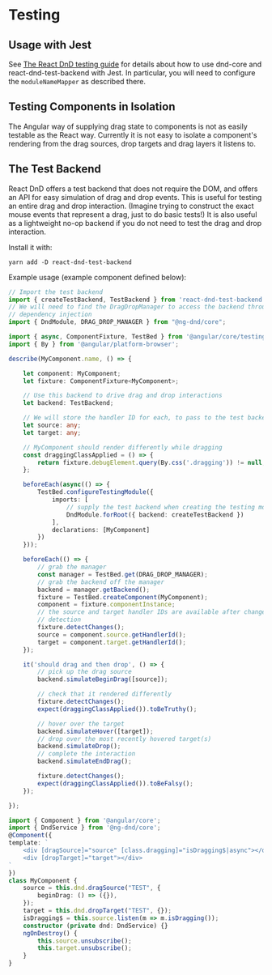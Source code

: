 # Testing

## Usage with Jest

See [The React DnD testing 
guide](https://react-dnd.github.io/react-dnd/docs/testing) for details about 
how to use dnd-core and react-dnd-test-backend with Jest. In particular, you 
will need to configure the `moduleNameMapper` as described there.

## Testing Components in Isolation

The Angular way of supplying drag state to components is not as easily testable 
as the React way. Currently it is not easy to isolate a component's rendering 
from the drag sources, drop targets and drag layers it listens to.

## The Test Backend

React DnD offers a test backend that does not require the DOM, and offers an 
API for easy simulation of drag and drop events. This is useful for testing an 
entire drag and drop interaction. (Imagine trying to construct the exact mouse 
events that represent a drag, just to do basic tests!) It is also useful as a 
lightweight no-op backend if you do not need to test the drag and drop 
interaction.

Install it with:

```
yarn add -D react-dnd-test-backend
```

Example usage (example component defined below):

```typescript
// Import the test backend
import { createTestBackend, TestBackend } from 'react-dnd-test-backend';
// We will need to find the DragDropManager to access the backend through
// dependency injection
import { DndModule, DRAG_DROP_MANAGER } from "@ng-dnd/core";

import { async, ComponentFixture, TestBed } from '@angular/core/testing';
import { By } from '@angular/platform-browser';

describe(MyComponent.name, () => {

    let component: MyComponent;
    let fixture: ComponentFixture<MyComponent>;

    // Use this backend to drive drag and drop interactions
    let backend: TestBackend;

    // We will store the handler ID for each, to pass to the test backend.
    let source: any;
    let target: any;

    // MyComponent should render differently while dragging
    const draggingClassApplied = () => {
        return fixture.debugElement.query(By.css('.dragging')) != null;
    };

    beforeEach(async(() => {
        TestBed.configureTestingModule({
            imports: [
                // supply the test backend when creating the testing module
                DndModule.forRoot({ backend: createTestBackend })
            ],
            declarations: [MyComponent]
        })
    }));

    beforeEach(() => {
        // grab the manager
        const manager = TestBed.get(DRAG_DROP_MANAGER);
        // grab the backend off the manager
        backend = manager.getBackend();
        fixture = TestBed.createComponent(MyComponent);
        component = fixture.componentInstance;
        // the source and target handler IDs are available after change
        // detection
        fixture.detectChanges();
        source = component.source.getHandlerId();
        target = component.target.getHandlerId();
    });

    it('should drag and then drop', () => {
        // pick up the drag source
        backend.simulateBeginDrag([source]);

        // check that it rendered differently
        fixture.detectChanges();
        expect(draggingClassApplied()).toBeTruthy();

        // hover over the target
        backend.simulateHover([target]);
        // drop over the most recently hovered target(s)
        backend.simulateDrop();
        // complete the interaction
        backend.simulateEndDrag();

        fixture.detectChanges();
        expect(draggingClassApplied()).toBeFalsy();
    });

});
```

```typescript
import { Component } from '@angular/core';
import { DndService } from '@ng-dnd/core';
@Component({
template: `
    <div [dragSource]="source" [class.dragging]="isDragging$|async"></div>
    <div [dropTarget]="target"></div>
`
})
class MyComponent {
    source = this.dnd.dragSource("TEST", {
        beginDrag: () => ({}),
    });
    target = this.dnd.dropTarget("TEST", {});
    isDragging$ = this.source.listen(m => m.isDragging());
    constructor (private dnd: DndService) {}
    ngOnDestroy() {
        this.source.unsubscribe();
        this.target.unsubscribe();
    }
}
```

